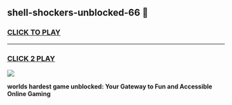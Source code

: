 
## shell-shockers-unblocked-66 👋
<h3>
<a href="https://premium.freeplayer.one?title=shell-shockers-unblocked-66&ref=14F">CLICK TO PLAY</a></h3>
<hr>

<h3>
<a href="https://premium.freeplayer.one?title=shell-shockers-unblocked-66&ref=14F">CLICK 2 PLAY</a>
  
</h3>

<a href="https://premium.freeplayer.one?title=shell-shockers-unblocked-66&ref=12F/"><img src="https://clearcache.store/games.png"></a>


**worlds hardest game unblocked: Your Gateway to Fun and Accessible Online Gaming**

